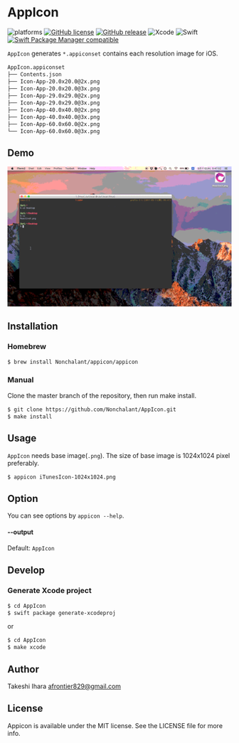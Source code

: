 # AppIcon

![platforms](https://img.shields.io/badge/platforms-iOS-333333.svg)
[![GitHub license](https://img.shields.io/badge/license-MIT-lightgrey.svg)](https://raw.githubusercontent.com/Nonchalant/AppIcon/master/LICENSE.md)
[![GitHub release](https://img.shields.io/github/release/Nonchalant/AppIcon.svg)](https://github.com/Nonchalant/AppIcon/releases)
![Xcode](https://img.shields.io/badge/Xcode-8.3-brightgreen.svg)
![Swift](https://img.shields.io/badge/Swift-3.1-brightgreen.svg)
[![Swift Package Manager compatible](https://img.shields.io/badge/Swift%20Package%20Manager-compatible-brightgreen.svg)](https://github.com/apple/swift-package-manager)

`AppIcon` generates `*.appiconset` contains each resolution image for iOS.

```
AppIcon.appiconset
├── Contents.json
├── Icon-App-20.0x20.0@2x.png
├── Icon-App-20.0x20.0@3x.png
├── Icon-App-29.0x29.0@2x.png
├── Icon-App-29.0x29.0@3x.png
├── Icon-App-40.0x40.0@2x.png
├── Icon-App-40.0x40.0@3x.png
├── Icon-App-60.0x60.0@2x.png
└── Icon-App-60.0x60.0@3x.png
```

## Demo

![](Document/Images/appicon.gif)

## Installation

### Homebrew

```
$ brew install Nonchalant/appicon/appicon
```

### Manual

Clone the master branch of the repository, then run make install.

```
$ git clone https://github.com/Nonchalant/AppIcon.git
$ make install
```

## Usage

`AppIcon` needs base image(`.png`). The size of base image is 1024x1024 pixel preferably.

```
$ appicon iTunesIcon-1024x1024.png
```

## Option

You can see options by `appicon --help`.

#### --output

Default: `AppIcon`

## Develop

### Generate Xcode project

```
$ cd AppIcon
$ swift package generate-xcodeproj
```

or

```
$ cd AppIcon
$ make xcode
```

## Author

Takeshi Ihara <afrontier829@gmail.com>

## License

Appicon is available under the MIT license. See the LICENSE file for more info.
